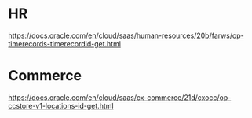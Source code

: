 # HR
https://docs.oracle.com/en/cloud/saas/human-resources/20b/farws/op-timerecords-timerecordid-get.html

# Commerce
https://docs.oracle.com/en/cloud/saas/cx-commerce/21d/cxocc/op-ccstore-v1-locations-id-get.html